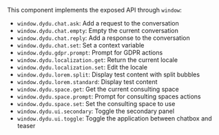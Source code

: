This component implements the exposed API through `window`:

- `window.dydu.chat.ask`: Add a request to the conversation
- `window.dydu.chat.empty`: Empty the current conversation
- `window.dydu.chat.reply`: Add a response to the conversation
- `window.dydu.chat.set`: Set a context variable
- `window.dydu.gdpr.prompt`: Prompt for GDPR actions
- `window.dydu.localization.get`: Return the current locale
- `window.dydu.localization.set`: Edit the locale
- `window.dydu.lorem.split`: Display test content with split bubbles
- `window.dydu.lorem.standard`: Display test content
- `window.dydu.space.get`: Get the current consulting space
- `window.dydu.space.prompt`: Prompt for consulting spaces actions
- `window.dydu.space.set`: Set the consulting space to use
- `window.dydu.ui.secondary`: Toggle the secondary panel
- `window.dydu.ui.toggle`: Toggle the application between chatbox and teaser
